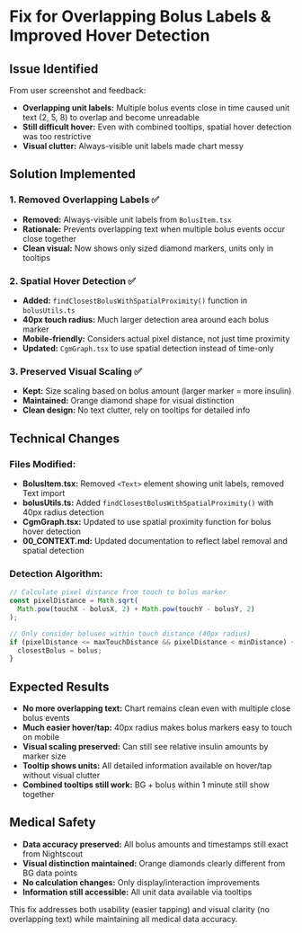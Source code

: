 # Fix for Overlapping Bolus Labels & Improved Hover Detection

## Issue Identified
From user screenshot and feedback:
- **Overlapping unit labels:** Multiple bolus events close in time caused unit text (2, 5, 8) to overlap and become unreadable
- **Still difficult hover:** Even with combined tooltips, spatial hover detection was too restrictive
- **Visual clutter:** Always-visible unit labels made chart messy

## Solution Implemented

### 1. Removed Overlapping Labels ✅
- **Removed:** Always-visible unit labels from `BolusItem.tsx`
- **Rationale:** Prevents overlapping text when multiple bolus events occur close together
- **Clean visual:** Now shows only sized diamond markers, units only in tooltips

### 2. Spatial Hover Detection ✅ 
- **Added:** `findClosestBolusWithSpatialProximity()` function in `bolusUtils.ts`
- **40px touch radius:** Much larger detection area around each bolus marker
- **Mobile-friendly:** Considers actual pixel distance, not just time proximity
- **Updated:** `CgmGraph.tsx` to use spatial detection instead of time-only

### 3. Preserved Visual Scaling ✅
- **Kept:** Size scaling based on bolus amount (larger marker = more insulin)
- **Maintained:** Orange diamond shape for visual distinction
- **Clean design:** No text clutter, rely on tooltips for detailed info

## Technical Changes

### Files Modified:
- **BolusItem.tsx:** Removed `<Text>` element showing unit labels, removed Text import
- **bolusUtils.ts:** Added `findClosestBolusWithSpatialProximity()` with 40px radius detection
- **CgmGraph.tsx:** Updated to use spatial proximity function for bolus hover detection
- **00_CONTEXT.md:** Updated documentation to reflect label removal and spatial detection

### Detection Algorithm:
```typescript
// Calculate pixel distance from touch to bolus marker
const pixelDistance = Math.sqrt(
  Math.pow(touchX - bolusX, 2) + Math.pow(touchY - bolusY, 2)
);

// Only consider boluses within touch distance (40px radius)
if (pixelDistance <= maxTouchDistance && pixelDistance < minDistance) {
  closestBolus = bolus;
}
```

## Expected Results
- **No more overlapping text:** Chart remains clean even with multiple close bolus events
- **Much easier hover/tap:** 40px radius makes bolus markers easy to touch on mobile
- **Visual scaling preserved:** Can still see relative insulin amounts by marker size
- **Tooltip shows units:** All detailed information available on hover/tap without visual clutter
- **Combined tooltips still work:** BG + bolus within 1 minute still show together

## Medical Safety
- **Data accuracy preserved:** All bolus amounts and timestamps still exact from Nightscout
- **Visual distinction maintained:** Orange diamonds clearly different from BG data points  
- **No calculation changes:** Only display/interaction improvements
- **Information still accessible:** All unit data available via tooltips

This fix addresses both usability (easier tapping) and visual clarity (no overlapping text) while maintaining all medical data accuracy.
